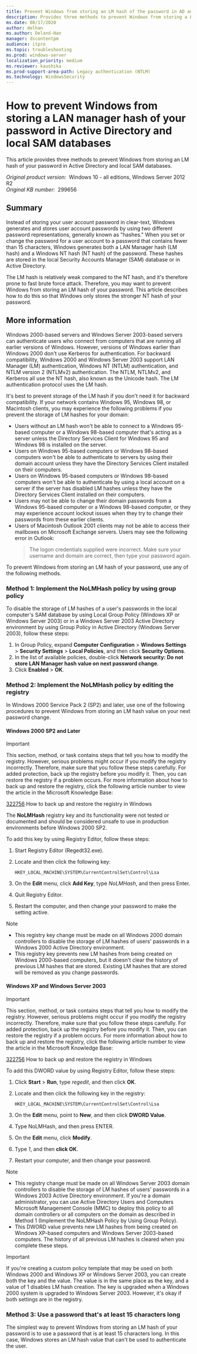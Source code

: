 ```yaml
---
title: Prevent Windows from storing an LM hash of the password in AD and local SAM databases
description: Provides three methods to prevent Windows from storing a LAN manager hash of your password in Active Directory and local SAM databases.
ms.date: 08/17/2020
author: delhan
ms.author: Deland-Han
manager: dscontentpm
audience: itpro
ms.topic: troubleshooting
ms.prod: windows-server
localization_priority: medium
ms.reviewer: kaushika
ms.prod-support-area-path: Legacy authentication (NTLM)
ms.technology: WindowsSecurity
---
```

# How to prevent Windows from storing a LAN manager hash of your password in Active Directory and local SAM databases

This article provides three methods to prevent Windows from storing an LM hash of your password in Active Directory and local SAM databases.

_Original product version:_ &nbsp;Windows 10 - all editions, Windows Server 2012 R2  
_Original KB number:_ &nbsp;299656

## Summary

Instead of storing your user account password in clear-text, Windows generates and stores user account passwords by using two different password representations, generally known as "hashes." When you set or change the password for a user account to a password that contains fewer than 15 characters, Windows generates both a LAN Manager hash (LM hash) and a Windows NT hash (NT hash) of the password. These hashes are stored in the local Security Accounts Manager (SAM) database or in Active Directory.

The LM hash is relatively weak compared to the NT hash, and it's therefore prone to fast brute force attack. Therefore, you may want to prevent Windows from storing an LM hash of your password. This article describes how to do this so that Windows only stores the stronger NT hash of your password.

## More information

Windows 2000-based servers and Windows Server 2003-based servers can authenticate users who connect from computers that are running all earlier versions of Windows. However, versions of Windows earlier than Windows 2000 don't use Kerberos for authentication. For backward compatibility, Windows 2000 and Windows Server 2003 support LAN Manager (LM) authentication, Windows NT (NTLM) authentication, and NTLM version 2 (NTLMv2) authentication. The NTLM, NTLMv2, and Kerberos all use the NT hash, also known as the Unicode hash. The LM authentication protocol uses the LM hash.

It's best to prevent storage of the LM hash if you don't need it for backward compatibility. If your network contains Windows 95, Windows 98, or Macintosh clients, you may experience the following problems if you prevent the storage of LM hashes for your domain:

- Users without an LM hash won't be able to connect to a Windows 95-based computer or a Windows 98-based computer that's acting as a server unless the Directory Services Client for Windows 95 and Windows 98 is installed on the server.
- Users on Windows 95-based computers or Windows 98-based computers won't be able to authenticate to servers by using their domain account unless they have the Directory Services Client installed on their computers.
- Users on Windows 95-based computers or Windows 98-based computers won't be able to authenticate by using a local account on a server if the server has disabled LM hashes unless they have the Directory Services Client installed on their computers.
- Users may not be able to change their domain passwords from a Windows 95-based computer or a Windows 98-based computer, or they may experience account lockout issues when they try to change their passwords from these earlier clients.
- Users of Macintosh Outlook 2001 clients may not be able to access their mailboxes on Microsoft Exchange servers. Users may see the following error in Outlook:
    > The logon credentials supplied were incorrect. Make sure your username and domain are correct, then type your password again.

To prevent Windows from storing an LM hash of your password, use any of the following methods.

### Method 1: Implement the NoLMHash policy by using group policy

To disable the storage of LM hashes of a user's passwords in the local computer's SAM database by using Local Group Policy (Windows XP or Windows Server 2003) or in a Windows Server 2003 Active Directory environment by using Group Policy in Active Directory (Windows Server 2003), follow these steps:

1. In Group Policy, expand **Computer Configuration** > **Windows Settings** > **Security Settings** > **Local Policies**, and then click **Security Options**.
2. In the list of available policies, double-click **Network security: Do not store LAN Manager hash value on next password change**.
3. Click **Enabled** > **OK**.

### Method 2: Implement the NoLMHash policy by editing the registry

In Windows 2000 Service Pack 2 (SP2) and later, use one of the following procedures to prevent Windows from storing an LM hash value on your next password change.

#### Windows 2000 SP2 and Later

> [!IMPORTANT]
> This section, method, or task contains steps that tell you how to modify the registry. However, serious problems might occur if you modify the registry incorrectly. Therefore, make sure that you follow these steps carefully. For added protection, back up the registry before you modify it. Then, you can restore the registry if a problem occurs. For more information about how to back up and restore the registry, click the following article number to view the article in the Microsoft Knowledge Base:
>
> [322756](https://support.microsoft.com/help/322756) How to back up and restore the registry in Windows  
>
> The **NoLMHash** registry key and its functionality were not tested or documented and should be considered unsafe to use in production environments before Windows 2000 SP2.

To add this key by using Registry Editor, follow these steps:

1. Start Registry Editor (Regedt32.exe).
1. Locate and then click the following key:

    `HKEY_LOCAL_MACHINE\SYSTEM\CurrentControlSet\Control\Lsa`
1. On the **Edit** menu, click **Add Key**, type *NoLMHash*, and then press Enter.
1. Quit Registry Editor.
1. Restart the computer, and then change your password to make the setting active.

> [!NOTE]
>
> - This registry key change must be made on all Windows 2000 domain controllers to disable the storage of LM hashes of users' passwords in a Windows 2000 Active Directory environment.
> - This registry key prevents new LM hashes from being created on Windows 2000-based computers, but it doesn't clear the history of previous LM hashes that are stored. Existing LM hashes that are stored will be removed as you change passwords.

#### Windows XP and Windows Server 2003

> [!IMPORTANT]
> This section, method, or task contains steps that tell you how to modify the registry. However, serious problems might occur if you modify the registry incorrectly. Therefore, make sure that you follow these steps carefully. For added protection, back up the registry before you modify it. Then, you can restore the registry if a problem occurs. For more information about how to back up and restore the registry, click the following article number to view the article in the Microsoft Knowledge Base:
>
> [322756](https://support.microsoft.com/help/322756) How to back up and restore the registry in Windows  

To add this DWORD value by using Registry Editor, follow these steps:

1. Click **Start** > **Run**, type *regedit*, and then click **OK**.
2. Locate and then click the following key in the registry:

    `HKEY_LOCAL_MACHINE\SYSTEM\CurrentControlSet\Control\Lsa`

3. On the **Edit** menu, point to **New**, and then click **DWORD Value**.
4. Type NoLMHash, and then press ENTER.
5. On the **Edit** menu, click **Modify**.
6. Type *1*, and then **click OK**.
7. Restart your computer, and then change your password.

> [!NOTE]
>
> - This registry change must be made on all Windows Server 2003 domain controllers to disable the storage of LM hashes of users' passwords in a Windows 2003 Active Directory environment. If you're a domain administrator, you can use Active Directory Users and Computers Microsoft Management Console (MMC) to deploy this policy to all domain controllers or all computers on the domain as described in Method 1 (Implement the NoLMHash Policy by Using Group Policy).
> - This DWORD value prevents new LM hashes from being created on Windows XP-based computers and Windows Server 2003-based computers. The history of all previous LM hashes is cleared when you complete these steps.

> [!IMPORTANT]
> If you're creating a custom policy template that may be used on both Windows 2000 and Windows XP or Windows Server 2003, you can create both the key and the value. The value is in the same place as the key, and a value of 1 disables LM hash creation. The key is upgraded when a Windows 2000 system is upgraded to Windows Server 2003. However, it's okay if both settings are in the registry.

### Method 3: Use a password that's at least 15 characters long

The simplest way to prevent Windows from storing an LM hash of your password is to use a password that is at least 15 characters long. In this case, Windows stores an LM hash value that can't be used to authenticate the user.
